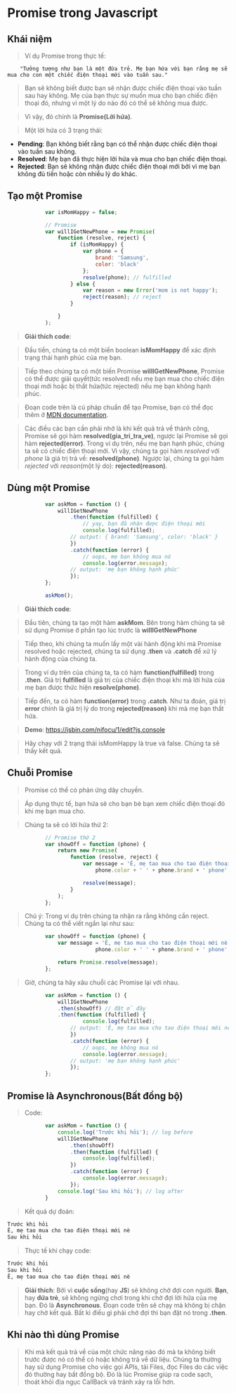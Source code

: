 # Promise trong Javascript

## Khái niệm
> Ví dụ Promise trong thực tế:

        "Tưởng tượng như bạn là một đứa trẻ. Mẹ bạn hứa với bạn rằng mẹ sẽ mua cho con một chiếc điện thoại mới vào tuần sau."

> Bạn sẽ không biết được bạn sẽ nhận được chiếc điện thoại vào tuần sau hay không. Mẹ của bạn thực sự muốn mua cho bạn chiếc điện thoại đó, nhưng vì một lý do nào đó có thể sẽ không mua được.

> Vì vậy, đó chính là __Promise(Lời hứa)__.

> Một lời hứa có 3 trạng thái:

- __Pending__: Bạn không biết rằng bạn có thể nhận được chiếc điện thoại vào tuần sau không.
- __Resolved__: Mẹ bạn đã thực hiện lời hứa và mua cho bạn chiếc điện thoại.
- __Rejected__: Bạn sẽ không nhận được chiếc điện thoại mới bởi vì mẹ bạn không đủ tiền hoặc còn nhiều lý do khác.

## Tạo một Promise

```javascript
            var isMomHappy = false;

            // Promise
            var willIGetNewPhone = new Promise(
                function (resolve, reject) {
                    if (isMomHappy) {
                        var phone = {
                            brand: 'Samsung',
                            color: 'black'
                        };
                        resolve(phone); // fulfilled
                    } else {
                        var reason = new Error('mom is not happy');
                        reject(reason); // reject
                    }

                }
            );
```

> __Giải thích code__:

> Đầu tiền, chúng ta có một biến boolean __isMomHappy__ để xác định trạng thái hạnh phúc của mẹ bạn.

> Tiếp theo chúng ta có một biến Promise __willIGetNewPhone__, Promise có thể được giải quyết(tức resolved) nếu mẹ bạn mua cho chiếc điện thoại mới hoặc bị thất hứa(tức rejected) nếu mẹ bạn không hạnh phúc.

> Đoạn code trên là cú pháp chuẩn để tạo Promise, bạn có thể đọc thêm ở [MDN documentation](https://developer.mozilla.org/en-US/docs/Web/JavaScript/Reference/Global_Objects/Promise).

> Các điều các bạn cần phải nhớ là khi kết quả trả về thành công, Promise sẽ gọi hàm __resolved(gia_tri_tra_ve)__, ngược lại Promise sẽ gọi hàm __rejected(error)__. Trong ví dụ trên, nếu mẹ bạn hạnh phúc, chúng ta sẽ có chiếc điện thoại mới. Vì vậy, chúng ta gọi hàm _resolved_ với _phone_ là giá trị trả về: __resolved(phone)__. Ngược lại, chúng ta gọi hàm _rejected_ với _reason_(một lý do): __rejected(reason)__.

## Dùng một Promise

```javascript
            var askMom = function () {
                willIGetNewPhone
                    .then(function (fulfilled) {
                        // yay, bạn đã nhận được điện thoại mới
                        console.log(fulfilled);
                    // output: { brand: 'Samsung', color: 'black' }
                    })
                    .catch(function (error) {
                        // oops, mẹ bạn không mua nó
                        console.log(error.message);
                    // output: 'mẹ bạn không hạnh phúc'
                    });
            };

            askMom();
```
> __Giải thích code__:

> Đầu tiên, chúng ta tạo một hàm __askMom__. Bên trong hàm chúng ta sẽ sử dụng Promise ở phần tạo lúc trước là  __willIGetNewPhone__ 

> Tiếp theo, khi chúng ta muốn lấy một vài hành động khi mà Promise resolved hoặc rejected, chúng ta sử dụng __.then__ và __.catch__ để xử lý hành động của chúng ta.

> Trong ví dụ trên của chúng ta, ta có hàm __function(fulfilled)__ trong __.then__. Giá trị __fulfilled__ là giá trị của chiếc điện thoại khi mà lời hứa của mẹ bạn được thức hiện __resolve(phone)__.

> Tiếp đến, ta có hàm __function(error)__ trong __.catch__. Như ta đoán, giá trị __error__ chính là giá trị lý do trong __rejected(reason)__ khi mà mẹ bạn thất hứa.

> __Demo__: https://jsbin.com/nifocu/1/edit?js,console 

> Hãy chạy với 2 trạng thái isMomHappy là true và false. Chúng ta sẽ thấy kết quả. 

## Chuỗi Promise

> Promise có thể có phản ứng dây chuyền.

> Áp dụng thực tế, bạn hứa sẽ cho bạn bè bạn xem chiếc điện thoại đó khi mẹ bạn mua cho.

> Chúng ta sẽ có lời hứa thứ 2:

```javascript
            // Promise thứ 2
            var showOff = function (phone) {
                return new Promise(
                    function (resolve, reject) {
                        var message = 'Ê, mẹ tao mua cho tao điện thoại mới nè' +
                            phone.color + ' ' + phone.brand + ' phone';

                        resolve(message);
                    }
                );
            };
```

> Chú ý: Trong ví dụ trên chúng ta nhận ra rằng không cần reject. Chúng ta có thể viết ngắn lại như sau:

```javascript
            var showOff = function (phone) {
                var message = 'Ê, mẹ tao mua cho tao điện thoại mới nè' +
                            phone.color + ' ' + phone.brand + ' phone';

                return Promise.resolve(message);
            };
```

> Giờ, chúng ta hãy xâu chuỗi các Promise lại với nhau. 

```javascript
            var askMom = function () {
                willIGetNewPhone
                .then(showOff) // đặt ở đây
                .then(function (fulfilled) {
                        console.log(fulfilled);
                    // output: 'Ê, mẹ tao mua cho tao điện thoại mới nè.'
                    })
                    .catch(function (error) {
                        // oops, mẹ không mua nó
                        console.log(error.message);
                    // output: 'mẹ bạn không hạnh phúc'
                    });
            };
```

## Promise là Asynchronous(Bất đồng bộ)

> Code:

```javascript
            var askMom = function () {
                console.log('Trước khi hỏi'); // log before
                willIGetNewPhone
                    .then(showOff)
                    .then(function (fulfilled) {
                        console.log(fulfilled);
                    })
                    .catch(function (error) {
                        console.log(error.message);
                    });
                console.log('Sau khi hỏi'); // log after
            }
``` 

> Kết quả dự đoán:

```html
Trước khi hỏi
Ê, mẹ tao mua cho tao điện thoại mới nè
Sau khi hỏi
```

> Thực tế khi chạy code:

```html
Trước khi hỏi
Sau khi hỏi
Ê, mẹ tao mua cho tao điện thoại mới nè
```

> __Giải thích__: Bởi vì __cuộc sống__(hay __JS__) sẽ không chờ đợi con người. __Bạn__, hay __đứa trẻ__, sẽ không ngừng chơi trong khi chờ đợi lời hứa của mẹ bạn. Đó là __Asynchronous__. Đoạn code trên sẽ chạy mà không bị chặn hay chờ kết quả. Bất kì điều gì phải chờ đợi thì bạn đặt nó trong __.then__.

## Khi nào thì dùng Promise

> Khi mà kết quả trả về của một chức năng nào đó mà ta không biết trước được nó có thể có hoặc không trả về dữ liệu. Chúng ta thường hay sử dụng Promise cho việc gọi APIs, tải Files, đọc Files do các việc đó thường hay bất đồng bộ. Đó là lúc Promise giúp ra code sạch, thoát khỏi địa ngục CallBack và tránh xảy ra lỗi hơn.



